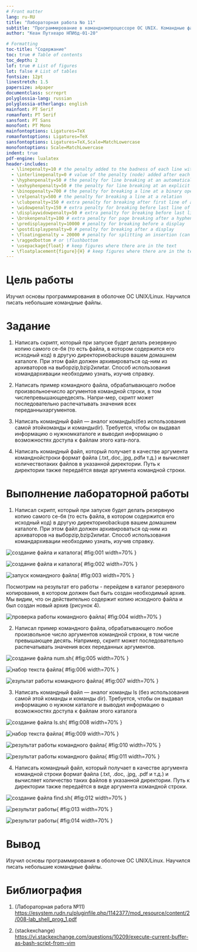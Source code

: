 ```yaml
---
# Front matter
lang: ru-RU
title: "Лабораторная работа No 11"
subtitle: "Программирование в командномпроцессоре ОС UNIX. Командные файлы"
author: "Кеан Путхеаро НПИбд-01-20"

# Formatting
toc-title: "Содержание"
toc: true # Table of contents
toc_depth: 2
lof: true # List of figures
lot: false # List of tables
fontsize: 12pt
linestretch: 1.5
papersize: a4paper
documentclass: scrreprt
polyglossia-lang: russian
polyglossia-otherlangs: english
mainfont: PT Serif
romanfont: PT Serif
sansfont: PT Sans
monofont: PT Mono
mainfontoptions: Ligatures=TeX
romanfontoptions: Ligatures=TeX
sansfontoptions: Ligatures=TeX,Scale=MatchLowercase
monofontoptions: Scale=MatchLowercase
indent: true
pdf-engine: lualatex
header-includes:
  - \linepenalty=10 # the penalty added to the badness of each line within a paragraph (no associated penalty node) Increasing the value makes tex try to have fewer lines in the paragraph.
  - \interlinepenalty=0 # value of the penalty (node) added after each line of a paragraph.
  - \hyphenpenalty=50 # the penalty for line breaking at an automatically inserted hyphen
  - \exhyphenpenalty=50 # the penalty for line breaking at an explicit hyphen
  - \binoppenalty=700 # the penalty for breaking a line at a binary operator
  - \relpenalty=500 # the penalty for breaking a line at a relation
  - \clubpenalty=150 # extra penalty for breaking after first line of a paragraph
  - \widowpenalty=150 # extra penalty for breaking before last line of a paragraph
  - \displaywidowpenalty=50 # extra penalty for breaking before last line before a display math
  - \brokenpenalty=100 # extra penalty for page breaking after a hyphenated line
  - \predisplaypenalty=10000 # penalty for breaking before a display
  - \postdisplaypenalty=0 # penalty for breaking after a display
  - \floatingpenalty = 20000 # penalty for splitting an insertion (can only be split footnote in standard LaTeX)
  - \raggedbottom # or \flushbottom
  - \usepackage{float} # keep figures where there are in the text
  - \floatplacement{figure}{H} # keep figures where there are in the text
---
```


# Цель работы

Изучил основы программирования в оболочке ОС UNIX/Linux. Научился писать небольшие командные файлы.

# Задание

1. Написать скрипт, который при запуске будет делать резервную копию самого се-бя (то есть файла, в котором содержится его исходный код) в другую директориюbackupв вашем домашнем каталоге. При этом файл должен архивироваться од-ним из архиваторов на выборzip,bzip2илиtar. Способ использования командархивации необходимо узнать, изучив справку.

2. Написать пример командного файла, обрабатывающего любое произвольноечисло аргументов командной строки, в том числепревышающеедесять. Напри-мер, скрипт может последовательно распечатывать значения всех переданныхаргументов.
3. Написать командный файл — аналог командыls(без использования самой этойкоманды и командыdir). Требуется, чтобы он выдавал информацию о нужномкаталоге и выводил информацию о возможностях доступа к файлам этого ката-лога.

4. Написать командный файл, который получает в качестве аргумента команднойстроки формат файла (.txt,.doc,.jpg,.pdfи т.д.) и вычисляет количествотаких файлов в указанной директории. Путь к директории также передаётся ввиде аргумента командной строки.


# Выполнение лабораторной работы

1. Написал скрипт, который при запуске будет делать резервную копию самого се-бя (то есть файла, в котором содержится его исходный код) в другую директориюbackupв вашем домашнем каталоге. При этом файл должен архивироваться од-ним из архиваторов на выборzip,bzip2илиtar. Способ использования командархивации необходимо узнать, изучив справку.

![создание файла и каталога](Photos/1.png){ #fig:001 width=70% }

![создание файла и каталога](Photos/1.1.png){ #fig:002 width=70% }

![запуск командного файла](Photos/1.2.png){ #fig:003 width=70% }

Посмотрим на результат его работы - перейдем в каталог резервного копирования, в котором должен был быть создан необходимый архив. Мы видим, что он действительно содержит копию исходного файла и был создан новый архив (рисунок 4). 

![проверка работы командного файла](Photos/1.3.png){ #fig:004 width=70% }

2. Написал пример командного файла, обрабатывающего любое произвольное число аргументов командной строки, в том числе превышающее десять. Например, скрипт может последовательно распечатывать значения всех переданных аргументов.

![создание файла num.sh](Photos/2.png){ #fig:005 width=70% }

![набор текста файла](Photos/2.1.png){ #fig:006 width=70% }

![езультат работы командного файла](Photos/2.2.png){ #fig:007 width=70% }

3. Написать командный файл — аналог команды ls (без использования самой этой команды и команды dir). Требуется, чтобы он выдавал информацию о нужном каталоге и выводил информацию о возможностях доступа к файлам этого каталога

![создание файла ls.sh](Photos/3.0.png){ #fig:008 width=70% }

![набор текста файла](Photos/3.png){ #fig:009 width=70% }

![результат работы командного файла](Photos/3.1.png){ #fig:010 width=70% }

![результат работы командного файла](Photos/3.2.png){ #fig:011 width=70% }

4. Написать командный файл, который получает в качестве аргумента командной строки формат файла (.txt, .doc, .jpg, .pdf и т.д.) и вычисляет количество таких файлов в указанной директории. Путь к директории также передаётся в виде аргумента командной строки.

![создание файла find.sh](Photos/4.png){ #fig:012 width=70% }

![результат работы](Photos/4.1.png){ #fig:013 width=70% }

![результат работы](Photos/4.2.png){ #fig:014 width=70% }

# Вывод

Изучил основы программирования в оболочке ОС UNIX/Linux. Научился писать небольшие командные файлы.

# Библиография

1. (Лабораторная работа №11) https://esystem.rudn.ru/pluginfile.php/1142377/mod_resource/content/2/008-lab_shell_prog_1.pdf

2. (stackexchange) https://vi.stackexchange.com/questions/10209/execute-current-buffer-as-bash-script-from-vim

